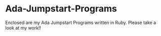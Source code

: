# Ada-Jumpstart-Programs

Enclosed are my Ada Jumpstart Programs written in Ruby. Please take a look at my work!!
